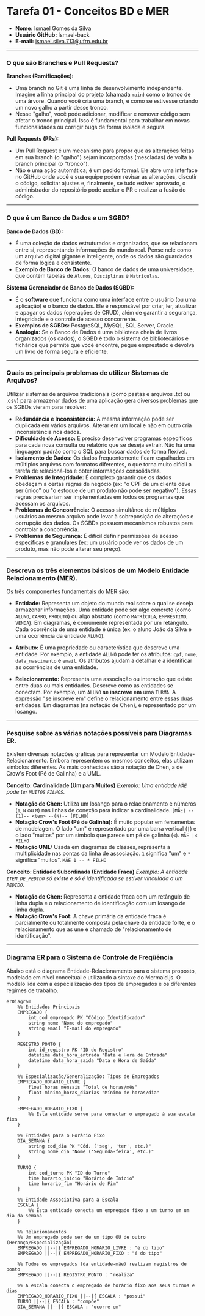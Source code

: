 # Tarefa 01 - Conceitos BD e MER

- **Nome:** Ismael Gomes da Silva
- **Usuário GitHub:** Ismael-back
- **E-mail:** ismael.silva.713@ufrn.edu.br

---
### O que são Branches e Pull Requests?

**Branches (Ramificações):**
* Uma branch no Git é uma linha de desenvolvimento independente. Imagine a linha principal do projeto (chamada `main`) como o tronco de uma árvore. Quando você cria uma branch, é como se estivesse criando um novo galho a partir desse tronco.
* Nesse "galho", você pode adicionar, modificar e remover código sem afetar o tronco principal. Isso é fundamental para trabalhar em novas funcionalidades ou corrigir bugs de forma isolada e segura.

**Pull Requests (PRs):**
* Um Pull Request é um mecanismo para propor que as alterações feitas em sua branch (o "galho") sejam incorporadas (mescladas) de volta à branch principal (o "tronco").
* Não é uma ação automática; é um pedido formal. Ele abre uma interface no GitHub onde você e sua equipe podem revisar as alterações, discutir o código, solicitar ajustes e, finalmente, se tudo estiver aprovado, o administrador do repositório pode aceitar o PR e realizar a fusão do código.

---
### O que é um Banco de Dados e um SGBD?

**Banco de Dados (BD):**
* É uma coleção de dados estruturados e organizados, que se relacionam entre si, representando informações do mundo real. Pense nele como um arquivo digital gigante e inteligente, onde os dados são guardados de forma lógica e consistente.
* **Exemplo de Banco de Dados:** O banco de dados de uma universidade, que contém tabelas de `Alunos`, `Disciplinas` e `Matrículas`.

**Sistema Gerenciador de Banco de Dados (SGBD):**
* É o **software** que funciona como uma interface entre o usuário (ou uma aplicação) e o banco de dados. Ele é responsável por criar, ler, atualizar e apagar os dados (operações de CRUD), além de garantir a segurança, integridade e o controle de acesso concorrente.
* **Exemplos de SGBDs:** PostgreSQL, MySQL, SQL Server, Oracle.
* **Analogia:** Se o Banco de Dados é uma biblioteca cheia de livros organizados (os dados), o SGBD é todo o sistema de bibliotecários e fichários que permite que você encontre, pegue emprestado e devolva um livro de forma segura e eficiente.

---
### Quais os principais problemas de utilizar Sistemas de Arquivos?

Utilizar sistemas de arquivos tradicionais (como pastas e arquivos .txt ou .csv) para armazenar dados de uma aplicação gera diversos problemas que os SGBDs vieram para resolver:

* **Redundância e Inconsistência:** A mesma informação pode ser duplicada em vários arquivos. Alterar em um local e não em outro cria inconsistência nos dados.
* **Dificuldade de Acesso:** É preciso desenvolver programas específicos para cada nova consulta ou relatório que se deseja extrair. Não há uma linguagem padrão como o SQL para buscar dados de forma flexível.
* **Isolamento de Dados:** Os dados frequentemente ficam espalhados em múltiplos arquivos com formatos diferentes, o que torna muito difícil a tarefa de relacioná-los e obter informações consolidadas.
* **Problemas de Integridade:** É complexo garantir que os dados obedeçam a certas regras de negócio (ex: "o CPF de um cliente deve ser único" ou "o estoque de um produto não pode ser negativo"). Essas regras precisariam ser implementadas em todos os programas que acessam os arquivos.
* **Problemas de Concorrência:** O acesso simultâneo de múltiplos usuários ao mesmo arquivo pode levar à sobreposição de alterações e corrupção dos dados. Os SGBDs possuem mecanismos robustos para controlar a concorrência.
* **Problemas de Segurança:** É difícil definir permissões de acesso específicas e granulares (ex: um usuário pode ver os dados de um produto, mas não pode alterar seu preço).

---
### Descreva os três elementos básicos de um Modelo Entidade Relacionamento (MER).

Os três componentes fundamentais do MER são:

* **Entidade:** Representa um objeto do mundo real sobre o qual se deseja armazenar informações. Uma entidade pode ser algo concreto (como `ALUNO`, `CARRO`, `PRODUTO`) ou algo abstrato (como `MATRÍCULA`, `EMPRÉSTIMO`, `VENDA`). Em diagramas, é comumente representada por um retângulo. Cada ocorrência de uma entidade é única (ex: o aluno João da Silva é uma ocorrência da entidade `ALUNO`).

* **Atributo:** É uma propriedade ou característica que descreve uma entidade. Por exemplo, a entidade `ALUNO` pode ter os atributos: `cpf`, `nome`, `data_nascimento` e `email`. Os atributos ajudam a detalhar e a identificar as ocorrências de uma entidade.

* **Relacionamento:** Representa uma associação ou interação que existe entre duas ou mais entidades. Descreve como as entidades se conectam. Por exemplo, um `ALUNO` **se inscreve em** uma `TURMA`. A expressão "se inscreve em" define o relacionamento entre essas duas entidades. Em diagramas (na notação de Chen), é representado por um losango.

---
### Pesquise sobre as várias notações possíveis para Diagramas ER.

Existem diversas notações gráficas para representar um Modelo Entidade-Relacionamento. Embora representem os mesmos conceitos, elas utilizam símbolos diferentes. As mais conhecidas são a notação de Chen, a de Crow's Foot (Pé de Galinha) e a UML.

**Conceito: Cardinalidade (Um para Muitos)**
*Exemplo: Uma entidade `MÃE` pode ter `MUITOS` `FILHOS`.*

* **Notação de Chen:** Utiliza um losango para o relacionamento e números (`1`, `N` ou `M`) nas linhas de conexão para indicar a cardinalidade.
    `[MÃE] --(1)-- <tem> --(N)-- [FILHO]`
* **Notação Crow's Foot (Pé de Galinha):** É muito popular em ferramentas de modelagem. O lado "um" é representado por uma barra vertical (`|`) e o lado "muitos" por um símbolo que parece um pé de galinha (`<`).
    `MÃE |< FILHO`
* **Notação UML:** Usada em diagramas de classes, representa a multiplicidade nas pontas da linha de associação. `1` significa "um" e `*` significa "muitos".
    `MÃE 1 -- * FILHO`

**Conceito: Entidade Subordinada (Entidade Fraca)**
*Exemplo: A entidade `ITEM_DE_PEDIDO` só existe e só é identificada se estiver vinculada a um `PEDIDO`.*

* **Notação de Chen:** Representa a entidade fraca com um retângulo de linha dupla e o relacionamento de identificação com um losango de linha dupla.
* **Notação Crow's Foot:** A chave primária da entidade fraca é parcialmente ou totalmente composta pela chave da entidade forte, e o relacionamento que as une é chamado de "relacionamento de identificação".

---
### Diagrama ER para o Sistema de Controle de Freqüência

Abaixo está o diagrama Entidade-Relacionamento para o sistema proposto, modelado em nível conceitual e utilizando a sintaxe do Mermaid.js. O modelo lida com a especialização dos tipos de empregados e os diferentes regimes de trabalho.

```mermaid
erDiagram
    %% Entidades Principais
    EMPREGADO {
        int cod_empregado PK "Código Identificador"
        string nome "Nome do empregado"
        string email "E-mail do empregado"
    }

    REGISTRO_PONTO {
        int id_registro PK "ID do Registro"
        datetime data_hora_entrada "Data e Hora de Entrada"
        datetime data_hora_saida "Data e Hora de Saída"
    }

    %% Especialização/Generalização: Tipos de Empregados
    EMPREGADO_HORARIO_LIVRE {
        float horas_mensais "Total de horas/mês"
        float minimo_horas_diarias "Mínimo de horas/dia"
    }

    EMPREGADO_HORARIO_FIXO {
        %% Esta entidade serve para conectar o empregado à sua escala fixa
    }

    %% Entidades para o Horário Fixo
    DIA_SEMANA {
        string cod_dia PK "Cód. ('seg', 'ter', etc.)"
        string nome_dia "Nome ('Segunda-feira', etc.)"
    }

    TURNO {
        int cod_turno PK "ID do Turno"
        time horario_inicio "Horário de Início"
        time horario_fim "Horário de Fim"
    }

    %% Entidade Associativa para a Escala
    ESCALA {
        %% Esta entidade conecta um empregado fixo a um turno em um dia da semana
    }

    %% Relacionamentos
    %% Um empregado pode ser de um tipo OU de outro (Herança/Especialização)
    EMPREGADO ||--|{ EMPREGADO_HORARIO_LIVRE : "é do tipo"
    EMPREGADO ||--|{ EMPREGADO_HORARIO_FIXO : "é do tipo"

    %% Todos os empregados (da entidade-mãe) realizam registros de ponto
    EMPREGADO ||--|{ REGISTRO_PONTO : "realiza"

    %% A escala conecta o empregado de horário fixo aos seus turnos e dias
    EMPREGADO_HORARIO_FIXO ||--|{ ESCALA : "possui"
    TURNO ||--|{ ESCALA : "compõe"
    DIA_SEMANA ||--|{ ESCALA : "ocorre em"
```

